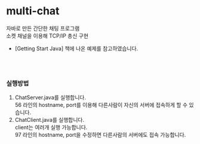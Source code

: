 # multi-chat
자바로 만든 간단한 채팅 프로그램  
소켓 채널을 이용해  TCP/IP 총신 구현  
* [Getting Start Java] 책에 나온 예제를 참고하였습니다.

<br><br>

### 실행방법  
1. ChatServer.java를 실행합니다.  
  56 라인의 hostname, port를 이용해 다른사람이 자신의 서버에 접속하게 할 수 있습니다.  
2. ChatClient.java를 실행합니다.  
  client는 여러개 실행 가능합니다.  
  97 라인의 hostname, port을 수정하면 다른사람의 서버에도 접속 가능합니다.
